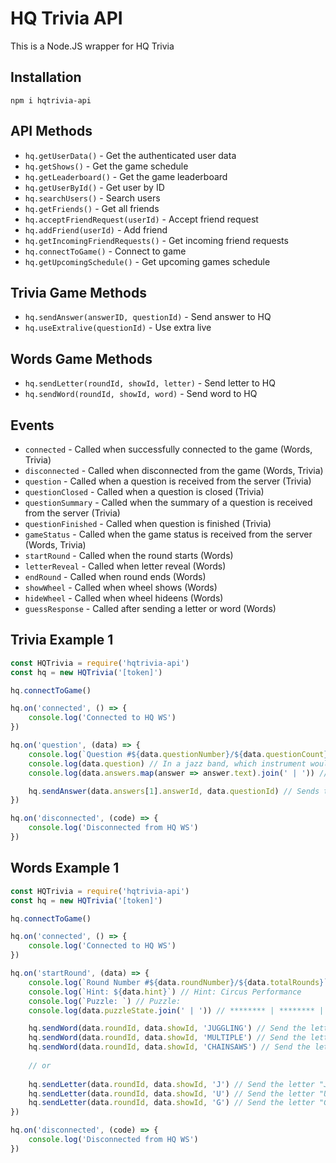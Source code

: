 # HQ Trivia API
This is a Node.JS wrapper for HQ Trivia

## Installation
`npm i hqtrivia-api`

## API Methods
- `hq.getUserData()` - Get the authenticated user data
- `hq.getShows()` - Get the game schedule
- `hq.getLeaderboard()` - Get the game leaderboard
- `hq.getUserById()` - Get user by ID
- `hq.searchUsers()` - Search users
- `hq.getFriends()` - Get all friends
- `hq.acceptFriendRequest(userId)` - Accept friend request
- `hq.addFriend(userId)` - Add friend
- `hq.getIncomingFriendRequests()` - Get incoming friend requests
- `hq.connectToGame()` - Connect to game
- `hq.getUpcomingSchedule()` - Get upcoming games schedule

## Trivia Game Methods
- `hq.sendAnswer(answerID, questionId)` - Send answer to HQ
- `hq.useExtralive(questionId)` - Use extra live

## Words Game Methods
- `hq.sendLetter(roundId, showId, letter)` - Send letter to HQ
- `hq.sendWord(roundId, showId, word)` - Send word to HQ

## Events
- `connected` - Called when successfully connected to the game (Words, Trivia)
- `disconnected` - Called when disconnected from the game (Words, Trivia)
- `question` - Called when a question is received from the server (Trivia)
- `questionClosed` - Called when a question is closed (Trivia)
- `questionSummary` - Called when the summary of a question is received from the server (Trivia)
- `questionFinished` - Called when question is finished (Trivia)
- `gameStatus` - Called when the game status is received from the server (Words, Trivia)
- `startRound` - Called when the round starts (Words)
- `letterReveal` - Called when letter reveal (Words)
- `endRound` - Called when round ends (Words)
- `showWheel` - Called when wheel shows (Words)
- `hideWheel` - Called when wheel hideens (Words)
- `guessResponse` - Called after sending a letter or word (Words)

## Trivia Example 1
```js
const HQTrivia = require('hqtrivia-api')
const hq = new HQTrivia('[token]')

hq.connectToGame()

hq.on('connected', () => {
    console.log('Connected to HQ WS')
})

hq.on('question', (data) => { 
    console.log(`Question #${data.questionNumber}/${data.questionCount}`) // Question #3/12
    console.log(data.question) // In a jazz band, which instrument would be in the rhythm section?
    console.log(data.answers.map(answer => answer.text).join(' | ')) // Trombone | Guitar | Violin | 

    hq.sendAnswer(data.answers[1].answerId, data.questionId) // Sends the answer "Guitar"
})

hq.on('disconnected', (code) => {
    console.log('Disconnected from HQ WS')
})
```

## Words Example 1
```js
const HQTrivia = require('hqtrivia-api')
const hq = new HQTrivia('[token]')

hq.connectToGame()

hq.on('connected', () => {
    console.log('Connected to HQ WS')
})

hq.on('startRound', (data) => { 
    console.log(`Round Number #${data.roundNumber}/${data.totalRounds}`) // Round Number #9/10
    console.log(`Hint: ${data.hint}`) // Hint: Circus Performance
    console.log(`Puzzle: `) // Puzzle: 
    console.log(data.puzzleState.join(' | ')) // ******** | ******** | C********

    hq.sendWord(data.roundId, data.showId, 'JUGGLING') // Send the letters "J", "U", "G", ...etc
    hq.sendWord(data.roundId, data.showId, 'MULTIPLE') // Send the letters "M", "U", "L", ...etc
    hq.sendWord(data.roundId, data.showId, 'CHAINSAWS') // Send the letters "C", "H", "I", ...etc
    
    // or
    
    hq.sendLetter(data.roundId, data.showId, 'J') // Send the letter "J"
    hq.sendLetter(data.roundId, data.showId, 'U') // Send the letter "U"
    hq.sendLetter(data.roundId, data.showId, 'G') // Send the letter "G"
}) 

hq.on('disconnected', (code) => {
    console.log('Disconnected from HQ WS')
})
```
